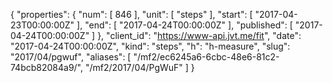 {
  "properties": {
    "num": [
      846
    ],
    "unit": [
      "steps"
    ],
    "start": [
      "2017-04-23T00:00:00Z"
    ],
    "end": [
      "2017-04-24T00:00:00Z"
    ],
    "published": [
      "2017-04-24T00:00:00Z"
    ]
  },
  "client_id": "https://www-api.jvt.me/fit",
  "date": "2017-04-24T00:00:00Z",
  "kind": "steps",
  "h": "h-measure",
  "slug": "2017/04/pgwuf",
  "aliases": [
    "/mf2/ec6245a6-6cbc-48e6-81c2-74bcb82084a9/",
    "/mf2/2017/04/PgWuF"
  ]
}
